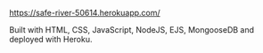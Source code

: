 https://safe-river-50614.herokuapp.com/

Built with HTML, CSS, JavaScript, NodeJS, EJS, MongooseDB and deployed with Heroku.

